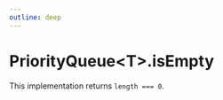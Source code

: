 ```yaml
---
outline: deep
---
```


# **PriorityQueue&lt;T&gt;.isEmpty**

This implementation returns `length === 0`.

